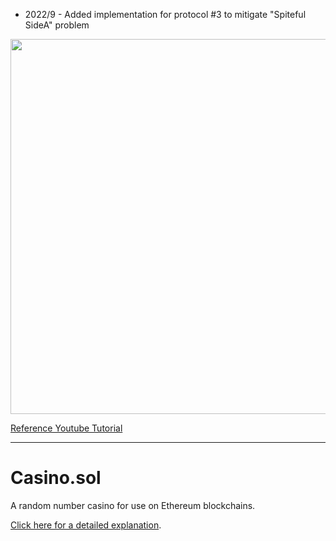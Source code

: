 - 2022/9 - Added implementation for protocol #3 to mitigate "Spiteful SideA" problem 

<img src="https://user-images.githubusercontent.com/2413682/192751971-bb6daf81-886e-422c-ad68-b7e2ce58d297.png" width=600 />

[Reference Youtube Tutorial](https://www.youtube.com/watch?v=TL5NoWky3Uk)

-----

# Casino.sol

A random number casino for use on Ethereum blockchains.

[Click here for a detailed explanation](https://blog.logrocket.com/build-random-number-generator-blockchain/).
